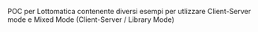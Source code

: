  POC per Lottomatica contenente diversi esempi per utlizzare Client-Server mode e Mixed Mode (Client-Server / Library Mode)
